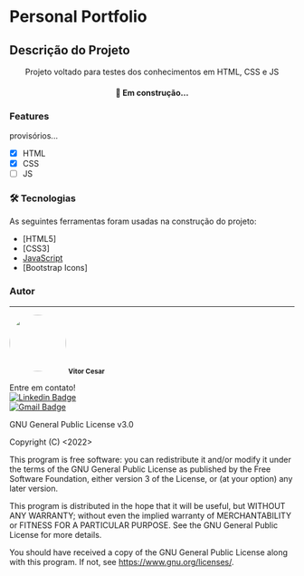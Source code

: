# Personal Portfolio

## Descrição do Projeto
<p align="center">Projeto voltado para testes dos conhecimentos em HTML, CSS e JS</p>

<h4 align="center"> 
	🚀 Em construção... 
</h4>

### Features
provisórios...
- [x] HTML
- [x] CSS
- [ ] JS

### 🛠 Tecnologias

As seguintes ferramentas foram usadas na construção do projeto:

- [HTML5]
- [CSS3]
- [JavaScript](https://pt-br.reactjs.org/)
- [Bootstrap Icons]

### Autor
---

<img style="border-radius: 50%;" src="https://user-images.githubusercontent.com/58234227/185759841-435daf0a-3fe0-4425-b468-48c9375d3cd8.jpeg" width="100px;" alt=""/>
<sub><b>Vitor Cesar</b></sub>

Entre em contato!
</br>
[![Linkedin Badge](https://img.shields.io/badge/-Vitor-blue?style=flat-square&logo=Linkedin&logoColor=white&link=https://www.linkedin.com/in/vitor-cesar-9a657b239/)](https://www.linkedin.com/in/vitor-cesar-9a657b239/) 
</br>
[![Gmail Badge](https://img.shields.io/badge/-vitor18cesar1@gmail.com-c14438?style=flat-square&logo=Gmail&logoColor=white&link=mailto:vitor18cesar1@gmail.com)](mailto:vitor18cesar1@gmail.com)

GNU General Public License v3.0

Copyright (C) <2022>  <Vitor>

This program is free software: you can redistribute it and/or modify
it under the terms of the GNU General Public License as published by
the Free Software Foundation, either version 3 of the License, or
(at your option) any later version.

This program is distributed in the hope that it will be useful,
but WITHOUT ANY WARRANTY; without even the implied warranty of
MERCHANTABILITY or FITNESS FOR A PARTICULAR PURPOSE.  See the
GNU General Public License for more details.

You should have received a copy of the GNU General Public License
along with this program.  If not, see <https://www.gnu.org/licenses/>.
